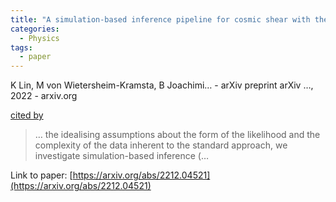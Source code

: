 ```yaml
---
title: "A simulation-based inference pipeline for cosmic shear with the Kilo-Degree Survey"
categories:
  - Physics
tags:
  - paper
---
```

K Lin, M von Wietersheim-Kramsta, B Joachimi… - arXiv preprint arXiv …, 2022 - arxiv.org

[cited by](None) 

>… the idealising assumptions about the form of the likelihood and the complexity of the data inherent to the standard approach, we investigate simulation-based inference (…

Link to paper: [https://arxiv.org/abs/2212.04521](https://arxiv.org/abs/2212.04521)
